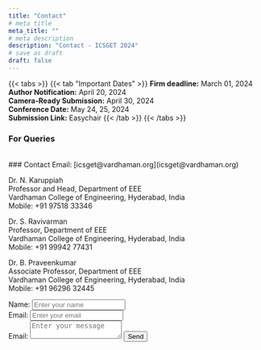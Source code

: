 ```yaml
---
title: "Contact"
# meta title
meta_title: ""
# meta description
description: "Contact - ICSGET 2024"
# save as draft
draft: false
---
```

{{< tabs >}}
{{< tab "Important Dates" >}}
**Firm deadline:** March 01, 2024<br>
**Author Notification:** April 20, 2024<br>
**Camera-Ready Submission:** April 30, 2024<br>
**Conference Date:** May 24, 25, 2024<br>
**Submission Link:** Easychair
{{< /tab >}}
{{< /tabs >}}

### For Queries
<br>
### Contact Email: [icsget@vardhaman.org](icsget@vardhaman.org)


Dr. N. Karuppiah<br>
Professor and Head, Department of EEE<br>
Vardhaman College of Engineering, Hyderabad, India<br>
Mobile: +91 97518 33346<br>

Dr. S. Ravivarman<br>
Professor, Department of EEE<br>
Vardhaman College of Engineering, Hyderabad, India<br>
Mobile: +91 99942 77431<br>

Dr. B. Praveenkumar<br>
Associate Professor, Department of EEE<br>
Vardhaman College of Engineering, Hyderabad, India<br>
Mobile: +91 96296 32445<br>

<form action="https://airform.io/icsget@vardhaman.org" method="post">
  <label for="fname">Name:</label>
  <input type="text" name="name" placeholder="Enter your name"><br>
  <label for="email">Email:</label>
  <input type="text" name="email" placeholder="Enter your email"><br>
  <label for="message">Email:</label>
  <textarea name="message" placeholder="Enter your message"></textarea>
  <button>Send</button>
</form>
